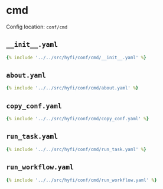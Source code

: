 # cmd

Config location: `conf/cmd`

## `__init__.yaml`

```yaml
{% include '../../src/hyfi/conf/cmd/__init__.yaml' %}
```

## `about.yaml`

```yaml
{% include '../../src/hyfi/conf/cmd/about.yaml' %}
```

## `copy_conf.yaml`

```yaml
{% include '../../src/hyfi/conf/cmd/copy_conf.yaml' %}
```

## `run_task.yaml`

```yaml
{% include '../../src/hyfi/conf/cmd/run_task.yaml' %}
```

## `run_workflow.yaml`

```yaml
{% include '../../src/hyfi/conf/cmd/run_workflow.yaml' %}
```

